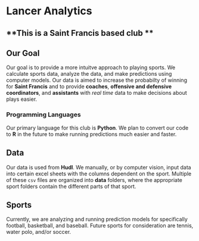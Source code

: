 # Lancer Analytics

## **This is a Saint Francis based club **

## Our Goal

Our goal is to provide a more intuitve approach to playing sports. We calculate sports data, analyze the data, and make predictions using computer models. Our data is aimed to increase the probabilty of winning for **Saint Francis** and to provide **coaches**, **offensive and defensive coordinators**, and **assistants** with *real time* data to make decisions about plays easier.


### Programming Languages

Our primary language for this club is **Python**. We plan to convert our code to **R** in the future to make running predictions much easier and faster. 

## Data

Our data is used from **Hudl**. We manually, or by computer vision, input data into certain excel sheets with the columns dependent on the sport. Multiple of these ```csv``` files are organized into **data** folders, where the appropriate sport folders contain the different parts of that sport. 


## Sports

Currently, we are analyzing and running prediction models for specifically football, basketball, and baseball. Future sports for consideration are tennis, water polo, and/or soccer.


